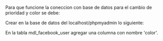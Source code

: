Para que funcione la coneccion con base de datos para el cambio de prioridad y color se debe:

Crear en la base de datos del localhost/phpmyadmin lo siguiente:

En la tabla mdl_facebook_user agregar una columna con nombre 'color'.
